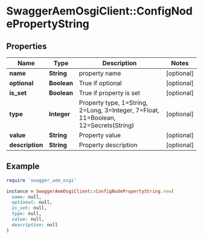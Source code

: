# SwaggerAemOsgiClient::ConfigNodePropertyString

## Properties

| Name | Type | Description | Notes |
| ---- | ---- | ----------- | ----- |
| **name** | **String** | property name | [optional] |
| **optional** | **Boolean** | True if optional | [optional] |
| **is_set** | **Boolean** | True if property is set | [optional] |
| **type** | **Integer** | Property type, 1&#x3D;String, 2&#x3D;Long, 3&#x3D;Integer, 7&#x3D;Float, 11&#x3D;Boolean, 12&#x3D;Secrets(String) | [optional] |
| **value** | **String** | Property value | [optional] |
| **description** | **String** | Property description | [optional] |

## Example

```ruby
require 'swagger_aem_osgi'

instance = SwaggerAemOsgiClient::ConfigNodePropertyString.new(
  name: null,
  optional: null,
  is_set: null,
  type: null,
  value: null,
  description: null
)
```

